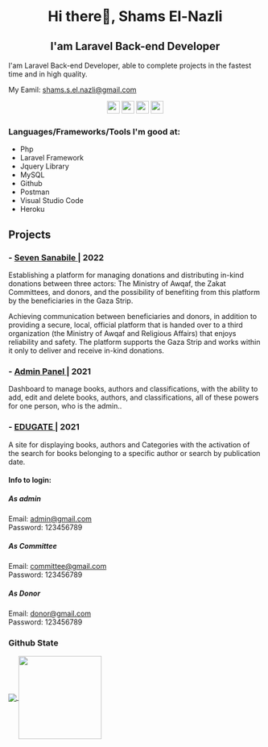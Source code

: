 <h1 align="center">Hi there👋, Shams El-Nazli</h1>

<h2 align="center">I'am Laravel Back-end Developer</h2>
I'am Laravel Back-end Developer, able to complete projects in the fastest time and in high quality.
<p>
 My Eamil: <a href="https://mail.google.com/mail/u/0/#inbox"> shams.s.el.nazli@gmail.com </a>
</p>

<p align="center"><a href="https://twitter.com/Shamosa94295717"><img src="https://img.shields.io/badge/twitter-%231DA1F2.svg?&style=for-the-badge&logo=twitter&logoColor=white" height=25></a> <a href="https://www.linkedin.com/in/shamsnazli/"><img src="https://img.shields.io/badge/linkedin-%230077B5.svg?&style=for-the-badge&logo=linkedin&logoColor=white" height=25></a> <a href="https://twitter.com/Shamosa94295717"><img src="https://img.shields.io/badge/instagram-%23E4405F.svg?&style=for-the-badge&logo=instagram&logoColor=white" height=25></a> <a href="https://discord.com/channels/shams El-nazli"><img src="https://img.shields.io/badge/discord-%230077B5.svg?&style=for-the-badge&logo=discord&logoColor=white" height=25></a>

### Languages/Frameworks/Tools I'm good at:
<ul>
 <li>Php</li>
 <li>Laravel Framework</li>
 <li>Jquery Library</li>
 <li>MySQL</li>
 <li>Github</li>
 <li>Postman</li>
 <li>Visual Studio Code</li>
 <li>Heroku</li>
</ul>

 

## Projects
### - <a href="https://github.com/shamsnazli/Seven_Sanabile_Pro">Seven Sanabile </a>| 2022
Establishing a platform for managing donations and distributing in-kind donations between three actors: The Ministry of Awqaf, the Zakat Committees, and donors, and the possibility of benefiting from this platform by the beneficiaries in the Gaza Strip.

<p>Achieving communication between beneficiaries and donors, in addition to providing a secure, local, official platform that is handed over to a third organization (the Ministry of Awqaf and Religious Affairs) that enjoys reliability and safety. The platform supports the Gaza Strip and works within it only to deliver and receive in-kind donations.</p>

### - <a href="https://github.com/shamsnazli/admin_panel">Admin Panel </a>| 2021
<p>Dashboard to manage books, authors and classifications, with the ability to add, edit and delete books, authors, and classifications, all of these powers for one person, who is the admin..</p>

### - <a href="https://github.com/shamsnazli/Library-Project">EDUGATE </a>| 2021
<p>A site for displaying books, authors and Categories with the activation of the search for books belonging to a specific author or search by publication date.</p>

#### Info to login:
##### As admin
Email: admin@gmail.com<br>
Password: 123456789<br>
##### As Committee
Email: committee@gmail.com<br>
Password: 123456789<br>
##### As Donor
Email: donor@gmail.com<br>
Password: 123456789<br>

### Github State
<p>
  <a href="https://github.com/gamussa?tab=repositories">
    <img
      align="center"
      src="https://github-readme-stats.vercel.app/api/top-langs?username=shamsnazli&show_icons=true&theme=tokyonight&locale=en&layout=compact"
    />
  </a>
  <a href="https://github.com/gamussa?tab=repositories">
    <img
      align="center"
      height="165"
      src="https://github-readme-stats.vercel.app/api?username=shamsnazli&show_icons=true&theme=tokyonight&locale=en"
    />
  </a>
</p>
